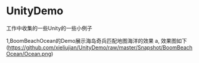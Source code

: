 # UnityDemo
工作中收集的一些Unity的一些小例子

1,BoomBeachOcean的Demo展示海岛奇兵匹配地图海洋的效果
a, 效果图如下
(https://github.com/xieliujian/UnityDemo/raw/master/Snapshot/BoomBeachOcean/Ocean.png)
